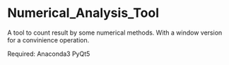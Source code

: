 # Numerical_Analysis_Tool
A tool to count result by some numerical methods.
With a window version for a convinience operation.

Required:
Anaconda3
PyQt5

